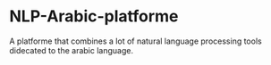 # NLP-Arabic-platforme
A platforme that combines a lot of natural language processing tools didecated to the arabic language.
